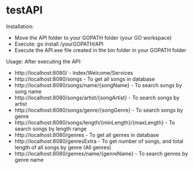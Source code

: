 # testAPI

Installation:
- Move the API folder to your GOPATH folder (your GO workspace) 
- Execute: go install /yourGOPATH/API
- Execute the API.exe file created in the bin folder in your GOPATH folder 

Usage: After executing the API:
- http://localhost:8080/ - Index/Welcome/Services
- http://localhost:8080/songs - To get all songs in database
- http://localhost:8080/songs/name/{songName} - To search songs by song name
- http://localhost:8080/songs/artist/{songArtist} - To search songs by artist
- http://localhost:8080/songs/genre/{songGenre} - To search songs by genre
- http://localhost:8080/songs/length/{minLength}/{maxLength} - To search songs by length range
- http://localhost:8080/genres - To get all genres in database
- http://localhost:8080/genresExtra - To get number of songs, and total length of all songs by genre (All genres) 
- http://localhost:8080/genres/name/{genreName} - To search genres by genre name
